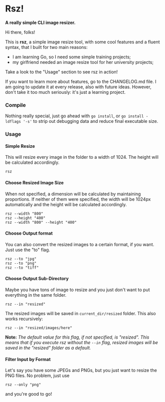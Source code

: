 # Rsz!

**A really simple CLI image resizer.**

Hi there, folks!

This is **rsz**, a simple image resize tool, with some cool features and a fluent syntax, that I built for two main reasons:

* I am learning Go, so I need some simple training projects;
* my girlfriend needed an image resize tool for her university projects;

Take a look to the "Usage" section to see rsz in action!

If you want to learn more about features, go to the CHANGELOG.md file. I am going to update it at every release, also with future ideas. However, don't take it too much seriously: it's just a learning project.

### Compile

Nothing really special, just go ahead with `go install`, or `go install -ldflags '-s'` to strip out debugging data and reduce final executable size.

### Usage

#### Simple Resize

This will resize every image in the folder to a width of 1024. The height will be calculated accordingly.

    rsz

#### Choose Resized Image Size

When not specified, a dimension will be calculated by maintaining proportions. If neither of them were specified, the width will be 1024px automatically and the height will be calculated accordingly.

    rsz --width "800"
    rsz --height "400"
    rsz --width "800" --height "400"

#### Choose Output format

You can also convert the resized images to a certain format, if you want. Just use the "to" flag.

    rsz --to "jpg"
    rsz --to "png"
    rsz --to "tiff"

#### Choose Output Sub-Directory

Maybe you have tons of image to resize and you just don't want to put everything in the same folder.

    rsz --in "resized"

The resized images will be saved in `current_dir/resized` folder. This also works recursively:

    rsz --in "resized/images/here"

**Note:** *The default value for this flag, if not specified, is "resized". This means that if you execute rsz without the `--in` flag, resized images will be saved in the "resized" folder as a default.*

#### Filter Input by Format

Let's say you have some JPEGs and PNGs, but you just want to resize the PNG files. No problem, just use

    rsz --only "png"

and you're good to go!
